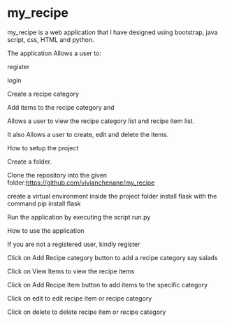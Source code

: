 # my_recipe

my_recipe is a web application that I have designed using bootstrap, java script, css, HTML and python.

The application  Allows a user to:

 register

 login

 Create a recipe category

 Add items to the recipe category and  

 Allows a user to view the recipe category list and recipe item  list. 

 It also Allows a user to create, edit and delete the items.

How to setup the project

Create a folder.

Clone the repository into the given folder:https://github.com/vivianchenane/my_recipe

create a virtual environment inside the project folder
install flask with the command pip install flask 

Run the application by executing the script run.py


How to use the application 

If you are not a registered user, kindly register

Click on Add Recipe category button to add a recipe category say salads

Click on View Items to view the recipe items

Click on Add Recipe Item button to add items to the specific category

Click on edit to edit recipe item or recipe category

Click on delete to delete recipe item or recipe category
